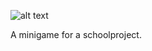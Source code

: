 ![alt text]("https://github.com/TheCaptain420/LegendsArise/blob/master/src/assets/textures/LegendsArise.png")  

A minigame for a schoolproject.

